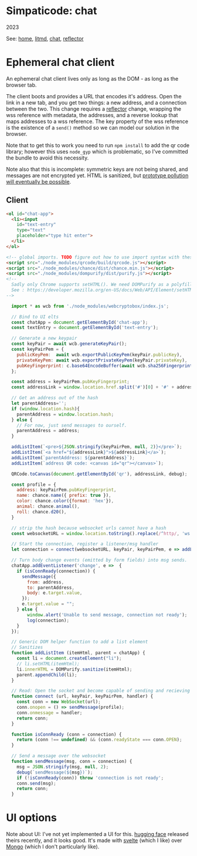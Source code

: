 # Simpaticode: chat
2023

See:
[home](/),
[litmd](/lit.md),
[chat](/chat.md),
[reflector](/reflector.md)

# Ephemeral chat client
An ephemeral chat client lives only as long as the DOM - as long as the browser tab.

The client boots and provides a URL that encodes it's address.
Open the link in a new tab, and you get two things: a new address, and a connection between the two.
This change requires a [reflector](reflector) change, wrapping the wss reference with metadata, the addresses,
and a reverse lookup that maps addresses to a wss reference.
The key property of the wss reference is the existence of a `send()` method so we can model our solution in the browser.

Note that to get this to work you need to run `npm install` to add the qr code library; however this uses `node_gyp` which is problematic, so I've committed the bundle to avoid this necessity.

Note also that this is incomplete: symmetric keys are not being shared, and messages are not encrypted yet.
HTML is sanitized, but [prototype pollution will eventually be possible](https://portswigger.net/daily-swig/google-engineers-plot-to-mitigate-prototype-pollution).

## Client

```html
<ol id="chat-app">
  <li><input
    id="text-entry"
    type="text"
    placeholder="type hit enter">
  </li>
</ol>

<!-- global imports. TODO figure out how to use import syntax with these -->
<script src="./node_modules/qrcode/build/qrcode.js"></script>
<script src="./node_modules/chance/dist/chance.min.js"></script>
<script src="./node_modules/dompurify/dist/purify.js"></script>
<!--
  Sadly only Chrome supports setHTML(). We need DOMPurify as a polyfill
  See : https://developer.mozilla.org/en-US/docs/Web/API/Element/setHTML
-->

```

```js
  import * as wcb from './node_modules/webcryptobox/index.js';

  // Bind to UI elts
  const chatApp = document.getElementById('chat-app');
  const textEntry = document.getElementById('text-entry');

  // Generate a new keypair
  const keyPair = await wcb.generateKeyPair();
  const keyPairPem = {
    publicKeyPem:  await wcb.exportPublicKeyPem(keyPair.publicKey),
    privateKeyPem: await wcb.exportPrivateKeyPem(keyPair.privateKey),
    pubKeyFingerprint: c.base64EncodeBuffer(await wcb.sha256Fingerprint(keyPair.publicKey)),
  };

  const address = keyPairPem.pubKeyFingerprint;
  const addressLink = window.location.href.split('#')[0] + '#' + address;

  // Get an address out of the hash
  let parentAddress='';
  if (window.location.hash){
    parentAddress = window.location.hash;
  } else {
    // For now, just send messages to ourself.
    parentAddress = address;
  }

  addListItem(`<pre>${JSON.stringify(keyPairPem, null, 2)}</pre>`);
  addListItem(`<a href="${addressLink}">${addressLink}</a>`);
  addListItem(`parentAddress: ${parentAddress}`);
  addListItem(`address QR code: <canvas id="qr"></canvas>`);

  QRCode.toCanvas(document.getElementById('qr'), addressLink, debug);

  const profile = {
    address: keyPairPem.pubKeyFingerprint,
    name: chance.name({ prefix: true }),
    color: chance.color({format: 'hex'}),
    animal: chance.animal(),
    roll: chance.d20(),
  }

  // strip the hash because websocket urls cannot have a hash
  const websocketURL = window.location.toString().replace(/^http/, 'ws').split('#')[0];

  // Start the connection, register a listener/msg handler
  let connection = connect(websocketURL, keyPair, keyPairPem, e => addListItem(`<pre>${e.data}</pre>`));

  // Turn body change events (emitted by form fields) into msg sends.
  chatApp.addEventListener('change', e =>  {
    if (isConnReady(connection)) {
      sendMessage({
        from: address,
        to: parentAddress,
        body: e.target.value,
      });
      e.target.value = "";
    } else {
        window.alert('Unable to send message, connection not ready');
        log(connection);
    }
  });

  // Generic DOM helper function to add a list element
  // Sanitizes
  function addListItem (itemHtml, parent = chatApp) {
    const li = document.createElement("li");
    // li.setHTML(itemHtml);
    li.innerHTML = DOMPurify.sanitize(itemHtml);
    parent.appendChild(li);
  }

  // Read: Open the socket and become capable of sending and recieving messages
  function connect (url, keyPair, keyPairPem, handler) {
    const conn = new WebSocket(url);
    conn.onopen = () => sendMessage(profile);
    conn.onmessage = handler;
    return conn;
  }

  function isConnReady (conn = connection) {
    return (conn !== undefined) && (conn.readyState === conn.OPEN);
  }

  // Send a message over the websocket
  function sendMessage(msg, conn = connection) {
    msg = JSON.stringify(msg, null, 2);
    debug(`sendMessage(${msg})`);
    if (!isConnReady(conn)) throw 'connection is not ready';
    conn.send(msg);
    return conn;
  }
```

# UI options
Note about UI: I've not yet implemented a UI for this.
[hugging face](https://github.com/huggingface/chat-ui) released theirs recently, and it looks good.
It's made with [svelte](https://svelte.dev/) (which I like) over [Mongo](https://www.mongodb.com/) (which I don't particularly like).
